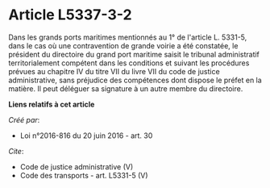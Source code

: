 # Article L5337-3-2

Dans les grands ports maritimes mentionnés au 1° de l'article L. 5331-5, dans le cas où une contravention de grande voirie a
été constatée, le président du directoire du grand port maritime saisit le tribunal administratif territorialement compétent
dans les conditions et suivant les procédures prévues au chapitre IV du titre VII du livre VII du code de justice
administrative, sans préjudice des compétences dont dispose le préfet en la matière. Il peut déléguer sa signature à un autre
membre du directoire.

**Liens relatifs à cet article**

_Créé par_:

  - Loi n°2016-816 du 20 juin 2016 - art. 30

_Cite_:

  - Code de justice administrative (V)
  - Code des transports - art. L5331-5 (V)
